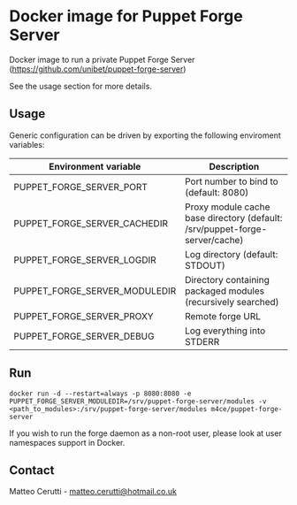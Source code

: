 # Docker image for Puppet Forge Server
Docker image to run a private Puppet Forge Server (https://github.com/unibet/puppet-forge-server)

See the usage section for more details.

## Usage
Generic configuration can be driven by exporting the following enviroment variables:

| Environment variable  | Description |
| ------------- | ------------- |
| PUPPET_FORGE_SERVER_PORT | Port number to bind to (default: 8080) |
| PUPPET_FORGE_SERVER_CACHEDIR | Proxy module cache base directory (default: /srv/puppet-forge-server/cache) |
| PUPPET_FORGE_SERVER_LOGDIR | Log directory (default: STDOUT) |
| PUPPET_FORGE_SERVER_MODULEDIR | Directory containing packaged modules (recursively searched) |
| PUPPET_FORGE_SERVER_PROXY | Remote forge URL |
| PUPPET_FORGE_SERVER_DEBUG | Log everything into STDERR |

## Run
```
docker run -d --restart=always -p 8080:8080 -e PUPPET_FORGE_SERVER_MODULEDIR=/srv/puppet-forge-server/modules -v <path_to_modules>:/srv/puppet-forge-server/modules m4ce/puppet-forge-server
```

If you wish to run the forge daemon as a non-root user, please look at user namespaces support in Docker.

## Contact
Matteo Cerutti - matteo.cerutti@hotmail.co.uk
